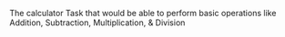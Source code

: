 The calculator Task 
that would be able to perform basic operations like Addition, Subtraction, Multiplication, & Division
